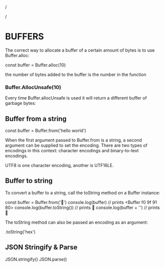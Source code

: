 /



/

# BUFFERS

The correct way to allocate a
buffer of a certain amount of bytes is to use Buffer.alloc:

const buffer = Buffer.alloc(10)

the number of bytes
added to the buffer is the number in
the function

### Buffer.AllocUnsafe(10)

Every time Buffer.allocUnsafe is used it
will return a different buffer of garbage bytes:


## Buffer from a string

const buffer = Buffer.from('hello world')

When the first argument passed to Buffer.from is a string, a second argument can be supplied to set the encoding. There are two types of encodings in this context: character encodings and binary-to-text encodings.

UTF8 is one character encoding, another is UTF16LE.

## Buffer to string

To convert a buffer to a string, call the toString method on a Buffer instance:

const buffer = Buffer.from('👀')
console.log(buffer) // prints <Buffer f0 9f 91 80>
console.log(buffer.toString()) // prints 👀
console.log(buffer + '') // prints 👀
 

 The toString method can also be passed an encoding as an argument:

 .toString('hex')


 ## JSON Stringify & Parse

 JSON.stringify()
 JSON.parse()

